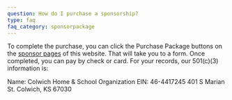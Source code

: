 ```yaml
---
question: How do I purchase a sponsorship?
type: faq
faq_category: sponsorpackage
---
```

To complete the purchase, you can click the Purchase Package buttons on the [sponsor pages](/sponsor) of this website. That will take you to a form. Once completed, you can pay by check or card. For your records, our 501(c)(3) information is:

Name: Colwich Home & School Organization
EIN: 46-4417245
401 S Marian St.
Colwich, KS 67030